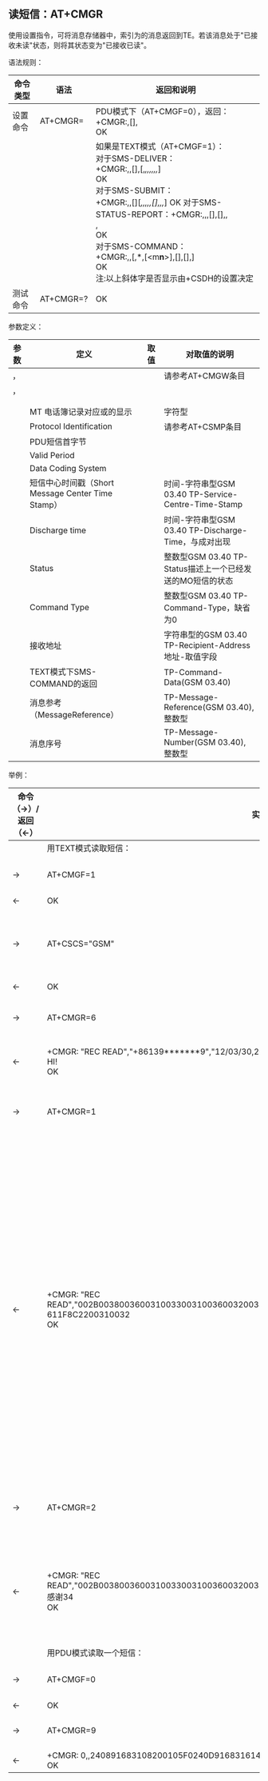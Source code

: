 ## 读短信：AT+CMGR

使用设置指令，可将消息存储器<mem1>中，索引为<index>的消息返回到TE。若该消息处于"已接收未读"状态，则将其状态变为"已接收已读"。

语法规则：

| 命令类型 | 语法            | 返回和说明                                                   |
| -------- | --------------- | ------------------------------------------------------------ |
| 设置命令 | AT+CMGR=<index> | PDU模式下（AT+CMGF=0），返回：<br>+CMGR:<stat>,[<alpha>],<length><CR><LF><pdu><br> OK |
|          |                 | 如果是TEXT模式（AT+CMGF=1）：<br>对于SMS-DELIVER：<br>+CMGR:<stat>,<oa>,[<alpha>],<scts>[,*<tooa>,<fo>,<pid>,<dcs>,<sca>,<tosca>,<length>*]<CR><LF><data><br> OK <br>对于SMS-SUBMIT：<br>+CMGR:<stat>,<da>,[<alpha>][*,,,,,[],<sca>,<tosca>,<length>*]<CR><LF><data> OK 对于SMS-STATUS-REPORT：+CMGR:<stat>,<fo>,<mr>,[<ra>],[<tora>],<scts>,<dt>,<st> <br>OK <br>对于SMS-COMMAND：<br>+CMGR:<stat>,<fo>,<ct>[,*<pid>,[<m**n**>],[<da>],[<toda>],<length><CR><LF><cdata>] <br>OK<br> 注:以上斜体字是否显示由+CSDH的设置决定 |
| 测试命令 | AT+CMGR=?       | OK                                                           |

 

参数定义：

| 参数           | 定义                                              | 取值 | 对取值的说明                                              |
| -------------- | ------------------------------------------------- | ---- | --------------------------------------------------------- |
| <da>，<oa>     |                                                   |      | 请参考AT+CMGW条目                                         |
| <toda>，<tooa> |                                                   |      |                                                           |
| <length>       |                                                   |      |                                                           |
| <stat>         |                                                   |      |                                                           |
| <alpha>        | MT 电话簿记录对应<da>或<oa>的显示                 |      | 字符型                                                    |
| <pid>          | Protocol Identification                           |      | 请参考AT+CSMP条目                                         |
| <fo>           | PDU短信首字节                                     |      |                                                           |
| <vp>           | Valid Period                                      |      |                                                           |
| <dcs>          | Data Coding System                                |      |                                                           |
| <scts>         | 短信中心时间戳（Short Message Center Time Stamp） |      | 时间-字符串型GSM 03.40 TP-Service-Centre-Time-Stamp       |
| <dt>           | Discharge time                                    |      | 时间-字符串型GSM 03.40 TP-Discharge-Time，与<st>成对出现  |
| <st>           | Status                                            |      | 整数型GSM 03.40 TP-Status描述上一个已经发送的MO短信的状态 |
| <ct>           | Command Type                                      |      | 整数型GSM 03.40 TP-Command-Type，缺省为0                  |
| <ra>           | 接收地址                                          |      | 字符串型的GSM 03.40 TP-Recipient-Address 地址-取值字段    |
| <cdata>        | TEXT模式下SMS-COMMAND的返回                       |      | TP-Command-Data(GSM 03.40)                                |
| <mr>           | 消息参考（MessageReference）                      |      | TP-Message-Reference(GSM 03.40), 整数型                   |
| <mn>           | 消息序号                                          |      | TP-Message-Number(GSM 03.40), 整数型                      |

 

举例：

| 命令（→）/  返回（←） | 实例                                                         | 解释和说明                                                   |
| --------------------- | ------------------------------------------------------------ | ------------------------------------------------------------ |
|                       | 用TEXT模式读取短信：                                         |                                                              |
| →                     | AT+CMGF=1                                                    | 设置为TEXT模式                                               |
| ←                     | OK                                                           |                                                              |
| →                     | AT+CSCS="GSM"                                                | +CSCS命令决定了读取的短信内容的编码方式                      |
| ←                     | OK                                                           |                                                              |
| →                     | AT+CMGR=6                                                    | 读取index=6的英文短信                                        |
| ←                     | +CMGR: "REC READ","+86139*******9","12/03/30,20:40:31+32"<br> HI! <br>OK | 这个英文短信的内容为"HI"                                     |
| →                     | AT+CMGR=1                                                    | Air720S系列模块读一个内容有中文的短信                        |
| ←                     | +CMGR: "REC READ","002B0038003600310033003100360032003300310030003200360033",,"13/01/06,10:11:47+32"<br>611F8C2200310032<br> OK | 注：TEXT模式下Air720S系列模块收到带有中文的短信，显示的是短信内容的UCS2码的可见字符形式例如本例是"感谢12"的UCS2码的可见字符形式 TEXT模式下如果Air720S系列模块收到的是不含中文的短信，则直接显示内容 |
| →                     | AT+CMGR=2                                                    | Air720U系列模块读一个内容有中文的短信                        |
| ←                     | +CMGR: "REC READ","002B0038003600310033003100360032003300310030003200360033",,"13/01/06,10:11:47+32"<br>感谢34<br> OK | 注：Air720U系列模块一个内容有中文的短信，是用的GB2312编码    |
|                       | 用PDU模式读取一个短信：                                      |                                                              |
| →                     | AT+CMGF=0                                                    | 设置为PDU模式                                                |
| ←                     | OK                                                           |                                                              |
| →                     | AT+CMGR=9                                                    | 读取index=9的短信                                            |
| ←                     | +CMGR: 0,,240891683108200105F0240D91683161450179F900082180904121102304611F8C22 <br>OK |                                                              |
